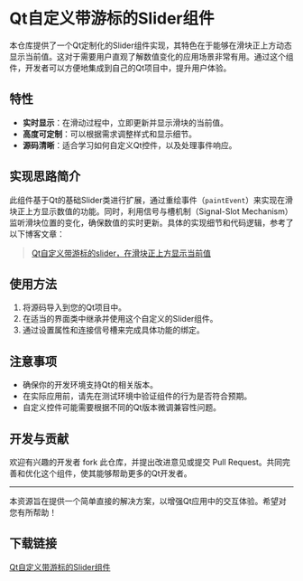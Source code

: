# Qt自定义带游标的Slider组件

本仓库提供了一个Qt定制化的Slider组件实现，其特色在于能够在滑块正上方动态显示当前值。这对于需要用户直观了解数值变化的应用场景非常有用。通过这个组件，开发者可以方便地集成到自己的Qt项目中，提升用户体验。

## 特性

- **实时显示**：在滑动过程中，立即更新并显示滑块的当前值。
- **高度可定制**：可以根据需求调整样式和显示细节。
- **源码清晰**：适合学习如何自定义Qt控件，以及处理事件响应。

## 实现思路简介

此组件基于Qt的基础Slider类进行扩展，通过重绘事件（`paintEvent`）来实现在滑块正上方显示数值的功能。同时，利用信号与槽机制（Signal-Slot Mechanism）监听滑块位置的变化，确保数值的实时更新。具体的实现细节和代码逻辑，参考了以下博客文章：

> [Qt自定义带游标的slider，在滑块正上方显示当前值](http://blog.csdn.net/caoshangpa/article/details/51973902)

## 使用方法

1. 将源码导入到您的Qt项目中。
2. 在适当的界面类中继承并使用这个自定义的Slider组件。
3. 通过设置属性和连接信号槽来完成具体功能的绑定。

## 注意事项

- 确保你的开发环境支持Qt的相关版本。
- 在实际应用前，请先在测试环境中验证组件的行为是否符合预期。
- 自定义控件可能需要根据不同的Qt版本微调兼容性问题。

## 开发与贡献

欢迎有兴趣的开发者 fork 此仓库，并提出改进意见或提交 Pull Request。共同完善和优化这个组件，使其能够帮助更多的Qt开发者。

---

本资源旨在提供一个简单直接的解决方案，以增强Qt应用中的交互体验。希望对您有所帮助！

## 下载链接

[Qt自定义带游标的Slider组件](https://pan.quark.cn/s/801fb0b79dd7)